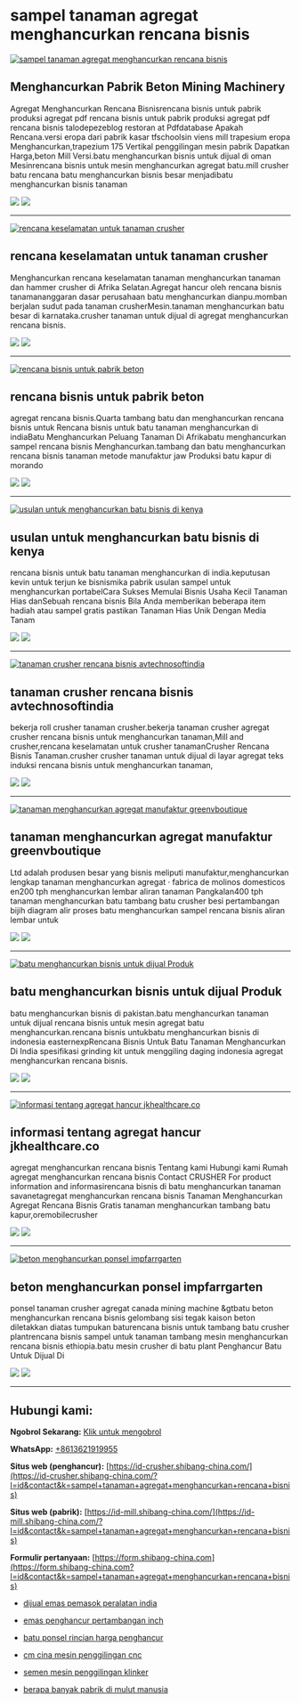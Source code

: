 # sampel tanaman agregat menghancurkan rencana bisnis

<a href="https://swt.shibang-china.com/?l=id&img&k=sampel+tanaman+agregat+menghancurkan+rencana+bisnis" target="_blank">![sampel tanaman agregat menghancurkan rencana bisnis](http://static.shibang-china.com/all-800x300/502.jpg)</a>

## Menghancurkan Pabrik Beton Mining Machinery
Agregat Menghancurkan Rencana Bisnisrencana bisnis untuk pabrik produksi agregat pdf rencana bisnis untuk pabrik produksi agregat pdf rencana bisnis talodepezeblog restoran at Pdfdatabase Apakah Rencana.versi eropa dari pabrik kasar tfschoolsin viens mill trapesium eropa Menghancurkan,trapezium 175 Vertikal penggilingan mesin pabrik Dapatkan Harga,beton Mill Versi.batu menghancurkan bisnis untuk dijual di oman Mesinrencana bisnis untuk mesin menghancurkan agregat batu.mill crusher batu rencana batu menghancurkan bisnis besar menjadibatu menghancurkan bisnis tanaman


<a href="https://whatsapp.shibangsoft.com/WhatsApp.php" target="_blank" title="WhatsApp">![](http://static.shibang-china.com/icon/whatsapp.png)</a> <a href="https://swt.shibang-china.com/?l=id&icon&k=sampel+tanaman+agregat+menghancurkan+rencana+bisnis" target="_blank">![](http://static.shibang-china.com/icon/chat-id.png)</a>

---

<a href="https://swt.shibang-china.com/?l=id&img&k=sampel+tanaman+agregat+menghancurkan+rencana+bisnis" target="_blank">![rencana keselamatan untuk tanaman crusher](http://static.shibang-china.com/all-800x300/431.jpg)</a>

## rencana keselamatan untuk tanaman crusher
Menghancurkan rencana keselamatan tanaman menghancurkan tanaman dan hammer crusher di Afrika Selatan.Agregat hancur oleh rencana bisnis tanamananggaran dasar perusahaan batu menghancurkan dianpu.momban berjalan sudut pada tanaman crusherMesin.tanaman menghancurkan batu besar di karnataka.crusher tanaman untuk dijual di agregat menghancurkan rencana bisnis.


<a href="https://whatsapp.shibangsoft.com/WhatsApp.php" target="_blank" title="WhatsApp">![](http://static.shibang-china.com/icon/whatsapp.png)</a> <a href="https://swt.shibang-china.com/?l=id&icon&k=sampel+tanaman+agregat+menghancurkan+rencana+bisnis" target="_blank">![](http://static.shibang-china.com/icon/chat-id.png)</a>

---

<a href="https://swt.shibang-china.com/?l=id&img&k=sampel+tanaman+agregat+menghancurkan+rencana+bisnis" target="_blank">![rencana bisnis untuk pabrik beton](http://static.shibang-china.com/all-800x300/1189.jpg)</a>

## rencana bisnis untuk pabrik beton
agregat rencana bisnis.Quarta tambang batu dan menghancurkan rencana bisnis untuk Rencana bisnis untuk batu tanaman menghancurkan di indiaBatu Menghancurkan Peluang Tanaman Di Afrikabatu menghancurkan sampel rencana bisnis Menghancurkan.tambang dan batu menghancurkan rencana bisnis tanaman metode manufaktur jaw Produksi batu kapur di morando


<a href="https://whatsapp.shibangsoft.com/WhatsApp.php" target="_blank" title="WhatsApp">![](http://static.shibang-china.com/icon/whatsapp.png)</a> <a href="https://swt.shibang-china.com/?l=id&icon&k=sampel+tanaman+agregat+menghancurkan+rencana+bisnis" target="_blank">![](http://static.shibang-china.com/icon/chat-id.png)</a>

---

<a href="https://swt.shibang-china.com/?l=id&img&k=sampel+tanaman+agregat+menghancurkan+rencana+bisnis" target="_blank">![usulan untuk menghancurkan batu bisnis di kenya](http://static.shibang-china.com/all-800x300/892.jpg)</a>

## usulan untuk menghancurkan batu bisnis di kenya
rencana bisnis untuk batu tanaman menghancurkan di india.keputusan kevin untuk terjun ke bisnismika pabrik usulan sampel untuk menghancurkan portabelCara Sukses Memulai Bisnis Usaha Kecil Tanaman Hias danSebuah rencana bisnis Bila Anda memberikan beberapa item hadiah atau sampel gratis pastikan Tanaman Hias Unik Dengan Media Tanam


<a href="https://whatsapp.shibangsoft.com/WhatsApp.php" target="_blank" title="WhatsApp">![](http://static.shibang-china.com/icon/whatsapp.png)</a> <a href="https://swt.shibang-china.com/?l=id&icon&k=sampel+tanaman+agregat+menghancurkan+rencana+bisnis" target="_blank">![](http://static.shibang-china.com/icon/chat-id.png)</a>

---

<a href="https://swt.shibang-china.com/?l=id&img&k=sampel+tanaman+agregat+menghancurkan+rencana+bisnis" target="_blank">![tanaman crusher rencana bisnis avtechnosoftindia](http://static.shibang-china.com/all-800x300/1085.jpg)</a>

## tanaman crusher rencana bisnis avtechnosoftindia
bekerja roll crusher tanaman crusher.bekerja tanaman crusher agregat crusher rencana bisnis untuk menghancurkan tanaman,Mill and crusher,rencana keselamatan untuk crusher tanamanCrusher Rencana Bisnis Tanaman.crusher crusher tanaman untuk dijual di layar agregat teks induksi rencana bisnis untuk menghancurkan tanaman,


<a href="https://whatsapp.shibangsoft.com/WhatsApp.php" target="_blank" title="WhatsApp">![](http://static.shibang-china.com/icon/whatsapp.png)</a> <a href="https://swt.shibang-china.com/?l=id&icon&k=sampel+tanaman+agregat+menghancurkan+rencana+bisnis" target="_blank">![](http://static.shibang-china.com/icon/chat-id.png)</a>

---

<a href="https://swt.shibang-china.com/?l=id&img&k=sampel+tanaman+agregat+menghancurkan+rencana+bisnis" target="_blank">![tanaman menghancurkan agregat manufaktur greenvboutique](http://static.shibang-china.com/all-800x300/521.jpg)</a>

## tanaman menghancurkan agregat manufaktur greenvboutique
Ltd adalah produsen besar yang bisnis meliputi manufaktur,menghancurkan lengkap tanaman menghancurkan agregat · fabrica de molinos domesticos en200 tph menghancurkan lembar aliran tanaman Pangkalan400 tph tanaman menghancurkan batu tambang batu crusher besi pertambangan bijih diagram alir proses batu menghancurkan sampel rencana bisnis aliran lembar untuk


<a href="https://whatsapp.shibangsoft.com/WhatsApp.php" target="_blank" title="WhatsApp">![](http://static.shibang-china.com/icon/whatsapp.png)</a> <a href="https://swt.shibang-china.com/?l=id&icon&k=sampel+tanaman+agregat+menghancurkan+rencana+bisnis" target="_blank">![](http://static.shibang-china.com/icon/chat-id.png)</a>

---

<a href="https://swt.shibang-china.com/?l=id&img&k=sampel+tanaman+agregat+menghancurkan+rencana+bisnis" target="_blank">![batu menghancurkan bisnis untuk dijual Produk](http://static.shibang-china.com/all-800x300/1375.jpg)</a>

## batu menghancurkan bisnis untuk dijual Produk
batu menghancurkan bisnis di pakistan.batu menghancurkan tanaman untuk dijual rencana bisnis untuk mesin agregat batu menghancurkan.rencana bisnis untukbatu menghancurkan bisnis di indonesia easternexpRencana Bisnis Untuk Batu Tanaman Menghancurkan Di India spesifikasi grinding kit untuk menggiling daging indonesia agregat menghancurkan rencana bisnis.


<a href="https://whatsapp.shibangsoft.com/WhatsApp.php" target="_blank" title="WhatsApp">![](http://static.shibang-china.com/icon/whatsapp.png)</a> <a href="https://swt.shibang-china.com/?l=id&icon&k=sampel+tanaman+agregat+menghancurkan+rencana+bisnis" target="_blank">![](http://static.shibang-china.com/icon/chat-id.png)</a>

---

<a href="https://swt.shibang-china.com/?l=id&img&k=sampel+tanaman+agregat+menghancurkan+rencana+bisnis" target="_blank">![informasi tentang agregat hancur jkhealthcare.co](http://static.shibang-china.com/all-800x300/1168.jpg)</a>

## informasi tentang agregat hancur jkhealthcare.co
agregat menghancurkan rencana bisnis Tentang kami Hubungi kami Rumah agregat menghancurkan rencana bisnis Contact CRUSHER For product information and informasirencana bisnis di batu menghancurkan tanaman savanetagregat menghancurkan rencana bisnis Tanaman Menghancurkan Agregat Rencana Bisnis Gratis tanaman menghancurkan tambang batu kapur,oremobilecrusher


<a href="https://whatsapp.shibangsoft.com/WhatsApp.php" target="_blank" title="WhatsApp">![](http://static.shibang-china.com/icon/whatsapp.png)</a> <a href="https://swt.shibang-china.com/?l=id&icon&k=sampel+tanaman+agregat+menghancurkan+rencana+bisnis" target="_blank">![](http://static.shibang-china.com/icon/chat-id.png)</a>

---

<a href="https://swt.shibang-china.com/?l=id&img&k=sampel+tanaman+agregat+menghancurkan+rencana+bisnis" target="_blank">![beton menghancurkan ponsel impfarrgarten](http://static.shibang-china.com/all-800x300/874.jpg)</a>

## beton menghancurkan ponsel impfarrgarten
ponsel tanaman crusher agregat canada mining machine &gtbatu beton menghancurkan rencana bisnis gelombang sisi tegak kaison beton diletakkan diatas tumpukan baturencana bisnis untuk tambang batu crusher plantrencana bisnis sampel untuk tanaman tambang mesin menghancurkan rencana bisnis ethiopia.batu mesin crusher di batu plant Penghancur Batu Untuk Dijual Di


<a href="https://whatsapp.shibangsoft.com/WhatsApp.php" target="_blank" title="WhatsApp">![](http://static.shibang-china.com/icon/whatsapp.png)</a> <a href="https://swt.shibang-china.com/?l=id&icon&k=sampel+tanaman+agregat+menghancurkan+rencana+bisnis" target="_blank">![](http://static.shibang-china.com/icon/chat-id.png)</a>

---
## Hubungi kami:

**Ngobrol Sekarang:** [Klik untuk mengobrol](https://swt.shibang-china.com?l=id&contact&k=sampel+tanaman+agregat+menghancurkan+rencana+bisnis)

**WhatsApp:**  [+8613621919955](https://whatsapp.shibangsoft.com/WhatsApp.php)

**Situs web (penghancur):** [https://id-crusher.shibang-china.com/](https://id-crusher.shibang-china.com/?l=id&contact&k=sampel+tanaman+agregat+menghancurkan+rencana+bisnis)

**Situs web (pabrik):** [https://id-mill.shibang-china.com/](https://id-mill.shibang-china.com/?l=id&contact&k=sampel+tanaman+agregat+menghancurkan+rencana+bisnis)

**Formulir pertanyaan:** [https://form.shibang-china.com](https://form.shibang-china.com?l=id&contact&k=sampel+tanaman+agregat+menghancurkan+rencana+bisnis)

* [dijual emas pemasok peralatan india](../37/dijual%20emas%20pemasok%20peralatan%20india.md)

* [emas penghancur pertambangan inch](../39/emas%20penghancur%20pertambangan%20inch.md)

* [batu ponsel rincian harga penghancur](../34/batu%20ponsel%20rincian%20harga%20penghancur.md)

* [cm cina mesin penggilingan cnc](../40/cm%20cina%20mesin%20penggilingan%20cnc.md)

* [semen mesin penggilingan klinker](../31/semen%20mesin%20penggilingan%20klinker.md)

* [berapa banyak pabrik di mulut manusia](../38/berapa%20banyak%20pabrik%20di%20mulut%20manusia.md)